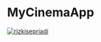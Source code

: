 # MyCinemaApp
[![rizkisepriadi](https://circleci.com/gh/rizkisepriadi/MyCinemaApp.svg?style=shield)](https://circleci.com/gh/rizkisepriadi/MyCinemaApp)
